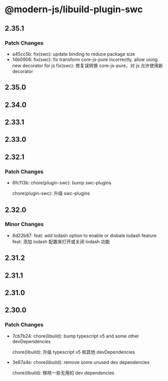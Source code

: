 # @modern-js/libuild-plugin-swc

## 2.35.1

### Patch Changes

- a45cc5b: fix(swc): update binding to reduce package size
- 14b0906: fix(swc): fix transform core-js-pure incorrectly, allow using new decorator for js
  fix(swc): 修复误转换 core-js-pure，对 js 允许使用新 decorator

## 2.35.0

## 2.34.0

## 2.33.1

## 2.33.0

## 2.32.1

### Patch Changes

- 6fc113b: chore(plugin-swc): bump swc-plugins

  chore(plugin-swc): 升级 swc-plugins

## 2.32.0

### Minor Changes

- 8d22b87: feat: add lodash option to enable or disbale lodash feature
  feat: 添加 lodash 配置来打开或关闭 lodash 功能

## 2.31.2

## 2.31.1

## 2.31.0

## 2.30.0

### Patch Changes

- 7cb7b24: chore(libuild): bump typescript v5 and some other devDependencies

  chore(libuild): 升级 typescript v5 和其他 devDependencies

- 3e67a4e: chore(libuild): remove some unused dev dependencies

  chore(libuild): 移除一些无用的 dev dependencies
